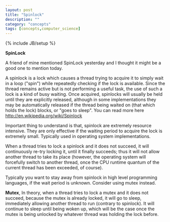 ```yaml
---
layout: post
title: "Spinlock"
description: ""
category: "concepts"
tags: [concepts,computer_science]
---
```

{% include JB/setup %}

**SpinLock**

A friend of mine mentioned SpinLock yesterday and I thought it might be a good one to mention today.

A spinlock is a lock which causes a thread trying to acquire it to simply wait in a loop ("spin")
while repeatedly checking if the lock is available. Since the thread remains active but is not performing a useful task,
the use of such a lock is a kind of busy waiting. Once acquired, spinlocks will usually be held until they are explicitly released,
although in some implementations they may be automatically released if the thread being waited on (that which holds the lock) blocks,
or "goes to sleep". You can read more here http://en.wikipedia.org/wiki/Spinlock

Important thing to understand is that, spinlock are extremely resource intensive. They are only effective if the waiting period to acquire
the lock is extremely small. Typically used in operating system implementations.

When a thread tries to lock a spinlock and it does not succeed, it will continuously re-try locking it, until it finally succeeds;
thus it will not allow another thread to take its place (however, the operating system will forcefully switch to another thread,
once the CPU runtime quantum of the current thread has been exceeded, of course).

Typically you want to stay away from spinlock in high level programming languages, if the wait period is unknown.
Consider using mutex instead.

**Mutex**, In theory, when a thread tries to lock a mutex and it does not succeed, because the mutex is already locked,
it will go to sleep, immediately allowing another thread to run (contrary to spinlock). It will continue to sleep until being woken up,
which will be the case once the mutex is being unlocked by whatever thread was holding the lock before.


